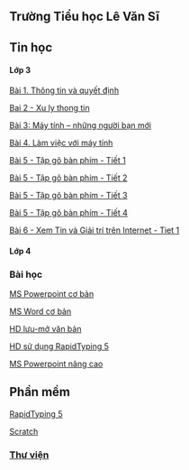 ## **Trường Tiểu học Lê Văn Sĩ**

## **Tin học**

#### **Lớp 3**

[Bài 1. Thông tin và quyết định](https://www.canva.com/design/DAFLgBSirCE/CVs9oy9_QCIgY5VTCTEqAQ/edit?utm=)

[Bai 2 - Xu ly thong tin](https://www.canva.com/design/DAGB7lqurLw/_SWBnjT3jeSpoiluBFLYrg/edit?utm_content=DAGB7lqurLw&utm_campaign=designshare&utm_medium=link2&utm_source=sharebutton)

[Bài 3: Máy tính – những người bạn mới](https://www.canva.com/design/DAGB7vy_y_o/ieKnExASRpSUbouMcAMUNw/edit?utm_content=DAGB7vy_y_o&utm_campaign=designshare&utm_medium=link2&utm_source=sharebutton)

[Bài 4. Làm việc với máy tính](https://www.canva.com/design/DAGB7iEv1rc/Xlx8vH2hEK8PLKvxbdG0aA/edit?utm_content=DAGB7iEv1rc&utm_campaign=designshare&utm_medium=link2&utm_source=sharebutton)

[Bài 5 - Tập gõ bàn phím - Tiết 1](https://www.canva.com/design/DAGB7sn7tHQ/N2Vf-W9TjK3NVhscklOtjw/edit?utm_content=DAGB7sn7tHQ&utm_campaign=designshare&utm_medium=link2&utm_source=sharebutton)

[Bài 5 - Tập gõ bàn phím - Tiết 2](https://www.canva.com/design/DAGB7o9hHS4/7-SwNlwYyPi1FGwWmieOpg/edit?utm_content=DAGB7o9hHS4&utm_campaign=designshare&utm_medium=link2&utm_source=sharebutton)

[Bài 5 - Tập gõ bàn phím - Tiết 3](https://www.canva.com/design/DAGB7uaWeCk/AOw0ryOxmhz9IVC-E2ZQKQ/edit?utm_content=DAGB7uaWeCk&utm_campaign=designshare&utm_medium=link2&utm_source=sharebutton)

[Bài 5 - Tập gõ bàn phím - Tiết 4](https://www.canva.com/design/DAGB7tCSmcw/jh8_dYbzFLW4JhqmvGmvpQ/edit?utm_content=DAGB7tCSmcw&utm_campaign=designshare&utm_medium=link2&utm_source=sharebutton)

[Bài 6 - Xem Tin và Giải trí trên Internet - Tiet 1](https://www.canva.com/design/DAGB7r_vICk/xdiYr1qU-H1xJiPSBJfR-g/edit?utm_content=DAGB7r_vICk&utm_campaign=designshare&utm_medium=link2&utm_source=sharebutton)
<!--
[Bài 6 - Xem Tin và Giải trí trên Internet - Tiet 2]()

[Bài 7 - Sắp xếp để dễ tìm - Tiết 1, 2]()

[Bai 8 - Làm quen với thư mục]()

[Bài 9 - Lưu trữ Trao đổi - Tiết 1, 2]()

[Bài 10 - Trang trình chiếu của em]()

[Bai 11A - He mat troi]()

[Bài 11B. Luyện tập sử dụng chuột máy tính]()

[Bai 12 - Thuc hien cong viec theo cac buoc]()

[Bài 13 - Chia việc lớn thành việc nhỏ để giải quyết]()

[Bai 14 - Thuc hien cong viec theo dieu kien]()

[Bai 15 - Nhiem vu cua em va su tro giup cua may tinh]()
-->

#### **Lớp 4**

### **Bài học**
[MS Powerpoint cơ bản](https://prezi.com/p/6wbqyofibprw)

[MS Word cơ bản](https://prezi.com/p/a8h5hagcqzl3)

[HD lưu-mở văn bản](https://prezi.com/p/g592fzacsp3w)

[HD sử dụng  RapidTyping 5](https://prezi.com/p/oguhmdk5cbqo)

[MS Powerpoint nâng cao](https://prezi.com/p/8ljt-sgxr8sa)

## **Phần mềm**
[RapidTyping 5](https://rapidtyping.com/downloads.html)

[Scratch](https://scratch.mit.edu/download)

### [Thư viện](http://thlevansi.thuvien.hcm.edu.vn)
<!-- 


[Bai25](./Bai25/index.html)

[TNXH](./TNXH/index.html)

### Reference

[Link to Cayman help](./cayman.html).

[Link to Github help](./github_help.html).
-->
